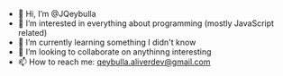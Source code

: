 - 👋 Hi, I’m @JQeybulla
- 👀 I’m interested in everything about programming (mostly JavaScript related)
- 🌱 I’m currently learning something I didn't know
- 💞️ I’m looking to collaborate on anythinng interesting
- 📫 How to reach me: qeybulla.aliverdev@gmail.com

<!---
JQeybulla/JQeybulla is a ✨ special ✨ repository because its `README.md` (this file) appears on your GitHub profile.
You can click the Preview link to take a look at your changes.
--->

